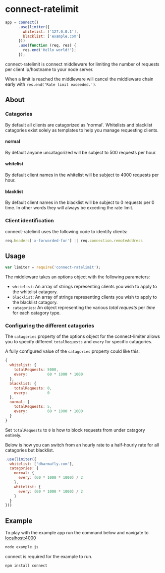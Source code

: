 connect-ratelimit
=================

```JavaScript
app = connect()
      .use(limiter({
        whitelist: ['127.0.0.1'],
        blacklist: ['example.com']
      }))
      .use(function (req, res) {
        res.end('Hello world!');
      });
```

connect-ratelimit is connect middleware for limiting the number of requests per 
client ip/hostname to your node server.

When a limit is reached the middleware will cancel the middleware chain early 
with `res.end('Rate limit exceeded.')`.

About
-----


### Catagories

By default all clients are catagorized as 'normal'. Whitelists and blacklist 
catagories exist solely as templates to help you manage requesting clients. 

#### normal

By default anyone uncatagorized will be subject to 500 requests per hour.

#### whitelist

By default client names in the whitelist will be subject to 4000 requests per 
hour.

#### blacklist

By default client names in the blacklist will be subject to 0 requests per 0 
time. In other words they will always be exceding the rate limit.

### Client identification

connect-ratelimit uses the following code to identify clients:

```JavaScript
req.headers['x-forwarded-for'] || req.connection.remoteAddress
```


Usage
-----

```JavaScript
var limiter = require('connect-ratelimit');
```

The middleware takes an options object with the following parameters:

- `whitelist`: An array of strings representing clients you wish to apply to 
the whitelist catagory.
- `blacklist`: An array of strings representing clients you wish to apply to 
the blacklist catagory.
- `catagories`: An object representing the various *total requests* per *time* 
for each catagory type.

### Configuring the different catagories

The `catagories` property of the options object for the connect-limiter allows 
you to specify different `totalRequests` and `every` for specific catagories.

A fully configured value of the `catagories` property could like this:

```JavaScript
{
  whitelist: {
    totalRequests: 5000,
    every:         60 * 1000 * 1000
  },
  blacklist: {
    totalRequests: 0,
    every:         0 
  },
  normal: {
    totalRequests: 5,
    every:         60 * 1000 * 1000
  }
}
```

Set `totalRequests` to `0` is how to block requests from under catagory 
entirely.

Below is how you can switch from an hourly rate to a half-hourly rate for all 
catagories but blacklist.

```JavaScript
.use(limiter({
  whitelist: ['dharmafly.com'],
  catagories: {
    normal: {
      every: (60 * 1000 * 1000) / 2
    },
    whitelist: {
      every: (60 * 1000 * 1000) / 2
    }
  }
}))
```

Example
-------

To play with the example app run the command below and navigate to 
[localhost:4000](http://localhost:4000)

```bash
node example.js
```

connect is required for the example to run.

```bash
npm install connect
```